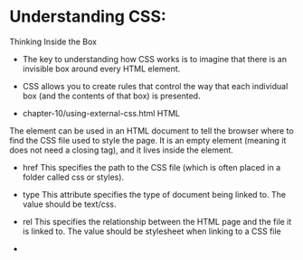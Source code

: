 # Understanding CSS:
Thinking Inside the Box




* The key to understanding how CSS works is to
imagine that there is an invisible box around
every HTML element.


* CSS allows you to create rules that control the
way that each individual box (and the contents
of that box) is presented.

* <link> chapter-10/using-external-css.html HTML
The <link> element can be used
in an HTML document to tell the
browser where to find the CSS
file used to style the page. It is an
empty element (meaning it does
not need a closing tag), and it
lives inside the <head> element.


* href
This specifies the path to the
CSS file (which is often placed in
a folder called css or styles).

*  type
This attribute specifies the type
of document being linked to. The
value should be text/css.

*  rel
This specifies the relationship
between the HTML page and
the file it is linked to. The value
should be stylesheet when
linking to a CSS file 



* <style>
You can also include CSS rules
within an HTML page by placing
them inside a <style> element,
which usually sits inside the
<head> element of the page. 

*  There are many different types
of CSS selector that allow you to
target rules to specific elements
in an HTML document

1. Universal Selector
2. Type Selector
3. Class Selector
4. ID Selector
5. Child Selector
6. Descendant Selector
7. Adjacent Sibling
Selector
8. General Sibling
Selector



### LAST RULE
If the two selectors are identical,
the latter of the two will take
precedence. Here you can see
the second i selector takes 


### SPECIFICITY
If one selector is more specific
than the others, the more
specific rule will take precedence
over more general ones. In this
example:
h1 is more specific than *
p b is more specific than p
p#intro is more specific than p



### You can force a lot of properties
to inherit values from their
parent elements by using
inherit for the value of the
properties. In this example, the
<div> element with a class
called page inherits the padding
size from the CSS rule that
applies to the <body> element.


* All of your web pages can share
the same style sheet. This is
achieved by using the <link>
element on each HTML page of
your site to link to the same CSS
document. This means that the
same code does not need to be
repeated in every page (which
results in less code and smaller
HTML pages). 

### CSS treats each HTML element as if it appears inside
its own box and uses rules to indicate how that
element should look.
* Rules are made up of selectors (that specify the
elements the rule applies to) and declarations (that
indicate what these elements should look like).
* Different types of selectors allow you to target your
rules at different elements.
* Declarations are made up of two parts: the properties
of the element that you want to change, and the values
of those properties. For example, the font-family
property sets the choice of font, and the value arial
specifies Arial as the preferred typeface.
* CSS rules usually appear in a separate document,
although they may appear within an HTML page



* rgb values
These express colors in terms
of how much red, green and
blue are used to make it up. For
example: rgb(100,100,90)

* hex codes
These are six-digit codes that
represent the amount of red,
green and blue in a color,
preceded by a pound or hash #
sign. For example: #ee3e80


* color names
There are 147 predefined color
names that are recognized
by browsers. For example:
DarkCyan

* This example shows a pH scale to demonstrate
the different ways that colors can be specified
using CSS (using color names, hex codes, RGB,
and HSL).

* Color not only brings your site to life, but also helps
convey the mood and evokes reactions.
* There are three ways to specify colors in CSS:
RGB values, hex codes, and color names.
* Color pickers can help you find the color you want.
* It is important to ensure that there is enough contrast
between any text and the background color (otherwise
people will not be able to read your content).
* CSS3 has introduced an extra value for RGB colors to
indicate opacity. It is known as RGBA.
* CSS3 also allows you to specify colors as HSL values,
with an optional opacity value. It is known as HSLA.
